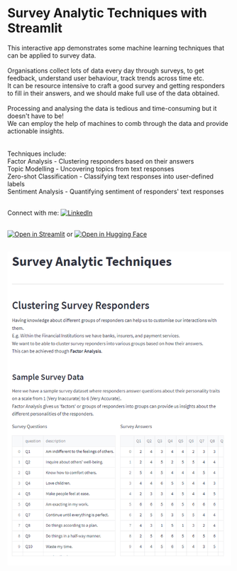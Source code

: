 # Survey Analytic Techniques with Streamlit
This interactive app demonstrates some machine learning techniques that can be applied to survey data.
<br>
<br>
Organisations collect lots of data every day through surveys, to get feedback, understand user behaviour, track trends across time etc.
<br>
It can be resource intensive to craft a good survey and getting responders to fill in their answers, and we should make full use of the data obtained.
<br>
<br>
Processing and analysing the data is tedious and time-consuming but it doesn't have to be!
<br>
We can employ the help of machines to comb through the data and provide actionable insights.  
<br>
<br>
Techniques include:
<br>
Factor Analysis - Clustering responders based on their answers
<br>
Topic Modelling - Uncovering topics from text responses
<br>
Zero-shot Classification - Classifying text responses into user-defined labels
<br>
Sentiment Analysis - Quantifying sentiment of responders' text responses
<br>
<br>

Connect with me: [![LinkedIn][linkedin_badge]][linkedin_profile]
<br>
<br>

[![Open in Streamlit][streamlit_share_badge]][streamlit_share_link] or [![Open in Hugging Face][huggingface_share_badge]][huggingface_share_link]
<br>
<br>

[![Preview][app_preview_img]][streamlit_share_link]

[//]: # (links)
[linkedin_badge]: https://img.shields.io/badge/LinkedIn-0077B5?style=for-the-badge&style=social&logo=linkedin&logoColor=white
[linkedin_profile]: https://www.linkedin.com/in/russellchanws
[streamlit_share_badge]: https://static.streamlit.io/badges/streamlit_badge_black_white.svg
[streamlit_share_link]: https://greco1899-survey-analytics-survey-analytics-streamlit-zytioy.streamlitapp.com/
[huggingface_share_badge]: https://img.shields.io/badge/%F0%9F%A4%97-Open%20in%20Spaces-yellow
[huggingface_share_link]: https://huggingface.co/spaces/greco/survey_analytics_spaces
[app_preview_img]: https://raw.githubusercontent.com/Greco1899/survey_analytics/5e3e3c29659a6c3c5ff031844998374b6a225b6a/survey_analytics_preview.png
